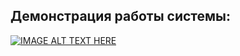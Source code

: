 ## Демонстрация работы системы:

[![IMAGE ALT TEXT HERE](https://img.youtube.com/vi/-BBpBGhozFo/0.jpg)](https://www.youtube.com/watch?v=-BBpBGhozFo)
